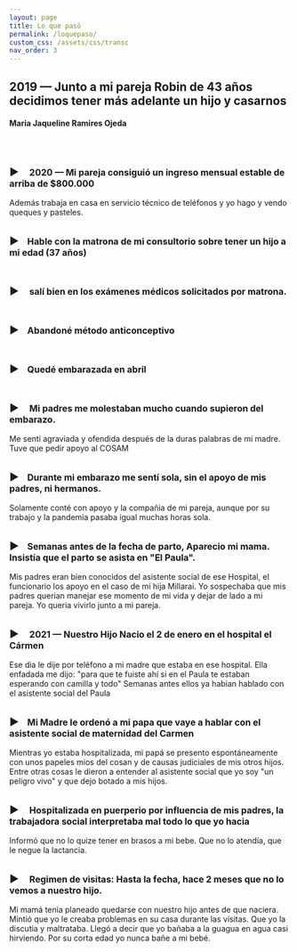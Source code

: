 ```yaml
---
layout: page
title: Lo que pasó
permalink: /loquepaso/
custom_css: /assets/css/transc
nav_order: 3
---
```


<h2>2019 — Junto a mi pareja Robin de 43 años decidimos tener más adelante un hijo y casarnos</h2>
<h4>Maria Jaqueline Ramires Ojeda</h4>
  <br>
 <br>
 
 <p span style="font-size:16px; font-weight: bold;"><span style="font-size:18px">▶</span>&nbsp;&nbsp;&nbsp;&nbsp; 2020 — Mi pareja consiguió un ingreso mensual estable de arriba de $800.000 </p>Además trabaja en casa en servicio técnico de teléfonos y yo hago y vendo queques y pasteles.<br>
  <br>
  <p span style="font-size:16px; font-weight: bold;"><span style="font-size:18px">▶</span>&nbsp;&nbsp;&nbsp;&nbsp;Hable con la matrona de mi consultorio sobre tener un hijo a mi edad (37 años)</p>
 <br>
 <p span style="font-size:16px; font-weight: bold;"><span style="font-size:18px">▶</span>&nbsp;&nbsp;&nbsp;&nbsp; salí bien en los exámenes médicos solicitados por matrona.</p>
  <br>
  <p span style="font-size:16px; font-weight: bold;"><span style="font-size:18px">▶</span>&nbsp;&nbsp;&nbsp;&nbsp;Abandoné método anticonceptivo</p>
   <br>
  <p span style="font-size:16px; font-weight: bold;"><span style="font-size:18px">▶</span>&nbsp;&nbsp;&nbsp;&nbsp;Quedé embarazada en abril</p>
   <br>
  <p span style="font-size:16px; font-weight: bold;"><span style="font-size:18px">▶</span>&nbsp;&nbsp;&nbsp;&nbsp; Mi padres me molestaban mucho cuando supieron del embarazo.</p>Me senti agraviada y ofendida después de la duras palabras de mi madre. Tuve que pedir apoyo al COSAM<br>
   <br>
  <p span style="font-size:16px; font-weight: bold;"><span style="font-size:18px">▶</span>&nbsp;&nbsp;&nbsp;&nbsp;Durante mi embarazo me sentí sola, sin el apoyo de mis padres, ni hermanos.</p> Solamente conté con apoyo y la compañia de mi pareja, aunque por su trabajo y la pandemia pasaba igual muchas horas sola.<br>
   <br>
   
  <p span style="font-size:16px; font-weight: bold;"><span style="font-size:18px">▶</span>&nbsp;&nbsp;&nbsp;&nbsp;Semanas antes de la fecha de parto, Aparecio mi mama. Insistía que el parto se asista en "El Paula".</p> Mis padres eran bien conocidos del asistente social de ese Hospital, el funcionario los apoyo en el caso de mi hija Millarai. Yo sospechaba que mis padres querian manejar ese momento de mi vida y dejar de lado a mi pareja. Yo queria vivirlo junto a mi pareja.<br>
   <br>
   
  <p span style="font-size:16px; font-weight: bold;"><span style="font-size:18px">▶</span>&nbsp;&nbsp;&nbsp;&nbsp; 2021 — Nuestro Hijo Nacio el 2 de enero en el hospital el Cármen</p>
 Ese dia le dije por teléfono a mi madre que estaba en ese hospital.
 Ella enfadada me dijo: "para que te fuiste ahí si en el Paula te estaban esperando con camilla y todo" Semanas antes ellos ya habian hablado con el asistente social del Paula<br>
  <br>
  
  <p span style="font-size:16px; font-weight: bold;"><span style="font-size:18px">▶</span>&nbsp;&nbsp;&nbsp;&nbsp;Mi Madre le ordenó a mi papa que vaye a hablar con el asistente social de maternidad del Carmen</p> Mientras yo estaba hospitalizada, mi papá se presento espontáneamente con unos papeles mios del cosan y de causas judiciales de mis otros hijos. Entre otras cosas le dieron a entender al asistente social que yo soy "un peligro vivo" y que dejo botado a mis hijos.<br>
  <br>

 <p span style="font-size:16px; font-weight: bold;"><span style="font-size:18px">▶</span>&nbsp;&nbsp;&nbsp;&nbsp; Hospitalizada en puerperio por influencia de mis padres, la trabajadora social interpretaba mal todo lo que yo hacia</p>Informó que no lo quize tener en brasos a mi bebe. Que no lo atendía, que le negue la lactancia.<br>
 <br>
 
  <p span style="font-size:16px; font-weight: bold;"><span style="font-size:18px">▶</span>&nbsp;&nbsp;&nbsp;&nbsp; Regimen de visitas: Hasta la fecha, hace 2 meses que no lo vemos a nuestro hijo.</p>Mi mamá tenia planeado quedarse con nuestro hijo antes de que naciera. Mintió que yo le creaba problemas en su casa durante las visitas. Que yo la discutia y maltrataba. Llegó a decir que yo bañaba a la guagua en agua casi hirviendo. Por su corta edad yo nunca bañe a mi bebé.
 
 
 
